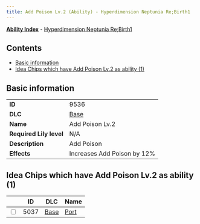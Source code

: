 ```yaml
---
title: Add Poison Lv.2 (Ability) - Hyperdimension Neptunia Re;Birth1
---
```


[**Ability Index**](/neptunia/rb1/ability/index.html) - [Hyperdimension Neptunia Re;Birth1](/neptunia/rb1)

## Contents

- [Basic information](#basic-information)
- [Idea Chips which have Add Poison Lv.2 as ability (1)](#idea-chips-which-have-add-poison-lv2-as-ability-1)

## Basic information

|   |   |
| -- | -- |
| **ID** | 9536
**DLC** | [Base](/neptunia/rb1/dlc/1-base.html)
**Name** | Add Poison Lv.2
**Required Lily level** | N/A
**Description** | Add Poison
**Effects** | Increases Add Poison by 12% |


## Idea Chips which have Add Poison Lv.2 as ability (1)

|    | ID | DLC | Name |
| -- | -- | --- | ---- |
| <input type="checkbox" id="rb1-item-1-5037" class="trackbox" /> | 5037 | [Base](/neptunia/rb1/dlc/1-base.html) | [Port](/neptunia/rb1/item/1-5037-port.html) |
